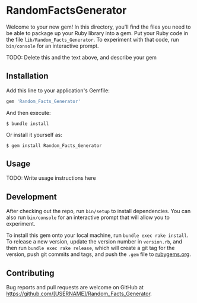 # RandomFactsGenerator

Welcome to your new gem! In this directory, you'll find the files you need to be able to package up your Ruby library into a gem. Put your Ruby code in the file `lib/Random_Facts_Generator`. To experiment with that code, run `bin/console` for an interactive prompt.

TODO: Delete this and the text above, and describe your gem

## Installation

Add this line to your application's Gemfile:

```ruby
gem 'Random_Facts_Generator'
```

And then execute:

    $ bundle install

Or install it yourself as:

    $ gem install Random_Facts_Generator

## Usage

TODO: Write usage instructions here

## Development

After checking out the repo, run `bin/setup` to install dependencies. You can also run `bin/console` for an interactive prompt that will allow you to experiment.

To install this gem onto your local machine, run `bundle exec rake install`. To release a new version, update the version number in `version.rb`, and then run `bundle exec rake release`, which will create a git tag for the version, push git commits and tags, and push the `.gem` file to [rubygems.org](https://rubygems.org).

## Contributing

Bug reports and pull requests are welcome on GitHub at https://github.com/[USERNAME]/Random_Facts_Generator.

